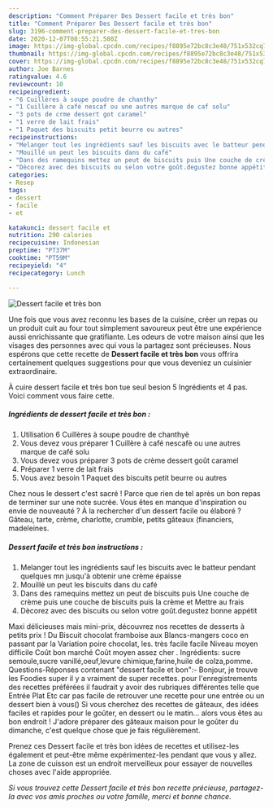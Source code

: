```yaml
---
description: "Comment Préparer Des Dessert facile et très bon"
title: "Comment Préparer Des Dessert facile et très bon"
slug: 3196-comment-preparer-des-dessert-facile-et-tres-bon
date: 2020-12-07T08:55:21.580Z
image: https://img-global.cpcdn.com/recipes/f8895e72bc8c3e48/751x532cq70/dessert-facile-et-tres-bon-photo-principale-de-la-recette.jpg
thumbnail: https://img-global.cpcdn.com/recipes/f8895e72bc8c3e48/751x532cq70/dessert-facile-et-tres-bon-photo-principale-de-la-recette.jpg
cover: https://img-global.cpcdn.com/recipes/f8895e72bc8c3e48/751x532cq70/dessert-facile-et-tres-bon-photo-principale-de-la-recette.jpg
author: Joe Barnes
ratingvalue: 4.6
reviewcount: 10
recipeingredient:
- "6 Cuillères à soupe poudre de chanthy"
- "1 Cuillère à café nescaf ou une autres marque de caf solu"
- "3 pots de crme dessert got caramel"
- "1 verre de lait frais"
- "1 Paquet des biscuits petit beurre ou autres"
recipeinstructions:
- "Melanger tout les ingrédients sauf les biscuits avec le batteur pendant quelques mn jusqu&#39;à obtenir une crème épaisse"
- "Mouillé un peut les biscuits dans du café"
- "Dans des ramequins mettez un peut de biscuits puis Une couche de crème puis une couche de biscuits puis la crème et Mettre au frais"
- "Dècorez avec des biscuits ou selon votre goût.degustez bonne appétit"
categories:
- Resep
tags:
- dessert
- facile
- et

katakunci: dessert facile et 
nutrition: 290 calories
recipecuisine: Indonesian
preptime: "PT37M"
cooktime: "PT59M"
recipeyield: "4"
recipecategory: Lunch

---
```



![Dessert facile et très bon](https://img-global.cpcdn.com/recipes/f8895e72bc8c3e48/751x532cq70/dessert-facile-et-tres-bon-photo-principale-de-la-recette.jpg)

Une fois que vous avez reconnu les bases de la cuisine, créer un repas ou un produit cuit au four tout simplement savoureux peut être une expérience aussi enrichissante que gratifiante. Les odeurs de votre maison ainsi que les visages des personnes avec qui vous la partagez sont précieuses. Nous espérons que cette recette de <strong> Dessert facile et très bon </strong> vous offrira certainement quelques suggestions pour que vous deveniez un cuisinier extraordinaire.

<!--inarticleads1-->

À cuire dessert facile et très bon tue seul besion 5 Ingrédients et 4 pas. Voici comment vous faire cette.

##### Ingrédients de dessert facile et très bon :

1. Utilisation 6 Cuillères à soupe poudre de chanthyè
1. Vous devez vous préparer 1 Cuillère à café nescafè ou une autres marque de café solu
1. Vous devez vous préparer 3 pots de crème dessert goût caramel
1. Préparer 1 verre de lait frais
1. Vous avez besoin 1 Paquet des biscuits petit beurre ou autres


Chez nous le dessert c&#39;est sacré ! Parce que rien de tel après un bon repas de terminer sur une note sucrée. Vous êtes en manque d&#39;inspiration ou envie de nouveauté ? À la rechercher d&#39;un dessert facile ou élaboré ? Gâteau, tarte, crème, charlotte, crumble, petits gâteaux (financiers, madeleines. 

<!--inarticleads2-->

##### Dessert facile et très bon instructions :

1. Melanger tout les ingrédients sauf les biscuits avec le batteur pendant quelques mn jusqu&#39;à obtenir une crème épaisse
1. Mouillé un peut les biscuits dans du café
1. Dans des ramequins mettez un peut de biscuits puis Une couche de crème puis une couche de biscuits puis la crème et Mettre au frais
1. Dècorez avec des biscuits ou selon votre goût.degustez bonne appétit


Maxi délicieuses mais mini-prix, découvrez nos recettes de desserts à petits prix ! Du Biscuit chocolat framboise aux Blancs-mangers coco en passant par la Variation poire chocolat, les. très facile facile Niveau moyen difficile Coût bon marché Coût moyen assez cher . Ingrédients: sucre semoule,sucre vanillé,oeuf,levure chimique,farine,huile de colza,pomme. Questions-Réponses contenant &#34;dessert facile et bon&#34;:- Bonjour, je trouve les Foodies super il y a vraiment de super recettes. pour l&#39;enregistrements des recettes préférées il faudrait y avoir des rubriques différentes telle que Entrée Plat Etc car pas facile de retrouver une recette pour une entrée ou un dessert bien à vous() Si vous cherchez des recettes de gâteaux, des idées faciles et rapides pour le goûter, en dessert ou le matin… alors vous êtes au bon endroit ! J&#39;adore préparer des gâteaux maison pour le goûter du dimanche, c&#39;est quelque chose que je fais régulièrement. 

<!--inarticleads1-->

<p>
Prenez ces Dessert facile et très bon idées de recettes et utilisez-les également et peut-être même expérimentez-les pendant que vous y allez. La zone de cuisson est un endroit merveilleux pour essayer de nouvelles choses avec l'aide appropriée.
</p>

<p>
<i>Si vous trouvez cette Dessert facile et très bon recette précieuse, partagez-la avec vos amis proches ou votre famille, merci et bonne chance.</i>
</p>
